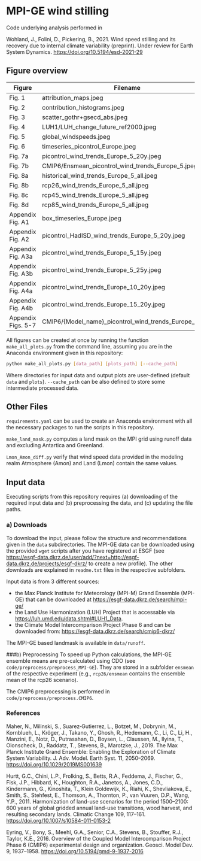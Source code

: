 # MPI-GE wind stilling

Code underlying analysis performed in 

Wohland, J., Folini, D., Pickering, B., 2021. Wind speed stilling and its recovery due to internal climate variability (preprint). Under review for Earth System Dynamics. https://doi.org/10.5194/esd-2021-29

## Figure overview

| Figure | Filename | Creating python script |
|---|---|---|
Fig. 1 | attribution_maps.jpeg | attribution.py:plot_attribution_maps
Fig. 2 | contribution_histograms.jpeg | attribution.py:plot_onshore_contribution_histograms
Fig. 3 | scatter_gothr+gsecd_abs.jpeg | attribution.py:plot_luh_vs_wind_speed_scatter
Fig. 4 | LUH1/LUH_change_future_ref2000.jpeg | LUH_plots.py:plot_future_LUH_change
Fig. 5 | global_windspeeds.jpeg | trend_maps.py:plot_global_windspeeds
Fig. 6 | timeseries_picontrol_Europe.jpeg | trends.py:plot_full_timeseries_with_trend_marks
Fig. 7a | picontrol_wind_trends_Europe_5_20y.jpeg | trends.py:plot_trend_histograms
Fig. 7b | CMIP6/Ensmean_picontrol_wind_trends_Europe_5.jpeg | trends.py:plot_pi_control_cmip6_trend_histograms
Fig. 8a | historical_wind_trends_Europe_5_all.jpeg | trends.py:plot_experiment_trend_histograms
Fig. 8b | rcp26_wind_trends_Europe_5_all.jpeg | trends.py:plot_experiment_trend_histograms
Fig. 8c | rcp45_wind_trends_Europe_5_all.jpeg | trends.py:plot_experiment_trend_histograms
Fig. 8d | rcp85_wind_trends_Europe_5_all.jpeg | trends.py:plot_experiment_trend_histograms
Appendix Fig. A1| box_timeseries_Europe.jpeg | ensmean_timeseries.py:plot_ensemble_members_timeseries
Appendix Fig. A2| picontrol_HadISD_wind_trends_Europe_5_20y.jpeg | trends.py:plot_trend_histograms
Appendix Fig. A3a | picontrol_wind_trends_Europe_5_15y.jpeg | trends.py:plot_trend_histograms
Appendix Fig. A3b | picontrol_wind_trends_Europe_5_25y.jpeg | trends.py:plot_trend_histograms
Appendix Fig. A4a | picontrol_wind_trends_Europe_10_20y.jpeg | trends.py:plot_trend_histograms
Appendix Fig. A4b | picontrol_wind_trends_Europe_15_20y.jpeg | trends.py:plot_trend_histograms
Appendix Figs. 5-7 | CMIP6/{Model_name}_picontrol_wind_trends_Europe_5.jpeg | trends.py:plot_pi_control_cmip6_trend_histograms


All figures can be created at once by running the function `make_all_plots.py` from the command line, assuming you are in the Anaconda environment given in this repository:

```bash
python make_all_plots.py [data_path] [plots_path] [--cache_path]
```

Where directories for input data and output plots are user-defined (default `data` and `plots`).
`--cache_path` can be also defined to store some intermediate processed data.

## Other Files

`requirements.yaml` can be used to create an Anaconda environment with all the necessary packages to run the scripts in this repository.

`make_land_mask.py` computes a land mask on the MPI grid using runoff data and excluding Antartica and Greenland.

`Lmon_Amon_diff.py` verify that wind speed data provided in the modeling realm Atmosphere (Amon) and Land (Lmon) contain the same values.

## Input data
Executing scripts from this repository requires (a) downloading of the required input data and (b) preprocessing the data, and (c) updating the file paths. 

### a) Downloads
To download the input, please follow the structure and recommendations given in the `data` subdirectories. 
The MPI-GE data can be downloaded using the provided `wget` scripts after you have registered at ESGF (see https://esgf-data.dkrz.de/user/add/?next=http://esgf-data.dkrz.de/projects/esgf-dkrz/ to create a new profile).
The other downloads are explained in `readme.txt` files in the respective subfolders. 

Input data is from 3 different sources:
- the Max Planck Institute for Meteorology (MPI-M) Grand Ensemble (MPI-GE) that can be downloaded at https://esgf-data.dkrz.de/search/mpi-ge/ 
- the Land Use Harmonization (LUH) Project that is accessable via https://luh.umd.edu/data.shtml#LUH1_Data.
- the Climate Model Intercomparison Project Phase 6 and can be downloaded from: https://esgf-data.dkrz.de/search/cmip6-dkrz/

The MPI-GE based landmask is available in `data/runoff`.

###b) Preprocessing
To speed up Python calculations, the MPI-GE ensemble means are pre-calculated using CDO (see `code/preprocess/preprocess_MPI-GE`). 
They are stored in a subfolder `ensmean` of the respective experiment (e.g., `rcp26/ensmean` contains the ensemble mean of the rcp26 scenario).

The CMIP6 preprocessing is performed in `code/preprocess/preprocess.CMIP6`.



### References
Maher, N., Milinski, S., Suarez‐Gutierrez, L., Botzet, M., Dobrynin, M., Kornblueh, L., Kröger, J., Takano, Y., Ghosh, R., Hedemann, C., Li, C., Li, H., Manzini, E., Notz, D., Putrasahan, D., Boysen, L., Claussen, M., Ilyina, T., Olonscheck, D., Raddatz, T., Stevens, B., Marotzke, J., 2019. The Max Planck Institute Grand Ensemble: Enabling the Exploration of Climate System Variability. J. Adv. Model. Earth Syst. 11, 2050–2069. https://doi.org/10.1029/2019MS001639

Hurtt, G.C., Chini, L.P., Frolking, S., Betts, R.A., Feddema, J., Fischer, G., Fisk, J.P., Hibbard, K., Houghton, R.A., Janetos, A., Jones, C.D., Kindermann, G., Kinoshita, T., Klein Goldewijk, K., Riahi, K., Shevliakova, E., Smith, S., Stehfest, E., Thomson, A., Thornton, P., van Vuuren, D.P., Wang, Y.P., 2011. Harmonization of land-use scenarios for the period 1500–2100: 600 years of global gridded annual land-use transitions, wood harvest, and resulting secondary lands. Climatic Change 109, 117–161. https://doi.org/10.1007/s10584-011-0153-2

Eyring, V., Bony, S., Meehl, G.A., Senior, C.A., Stevens, B., Stouffer, R.J., Taylor, K.E., 2016. Overview of the Coupled Model Intercomparison Project Phase 6 (CMIP6) experimental design and organization. Geosci. Model Dev. 9, 1937–1958. https://doi.org/10.5194/gmd-9-1937-2016
